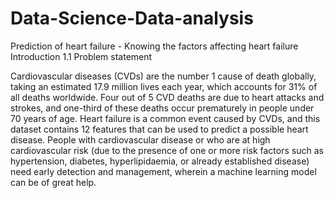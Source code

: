 # Data-Science-Data-analysis
Prediction of heart failure - Knowing the factors affecting heart failure
                               Introduction
1.1 Problem statement
                               
Cardiovascular diseases (CVDs) are the number 1 cause of death globally,
taking an estimated 17.9 million lives each year, which accounts for 31% of
all deaths worldwide. Four out of 5 CVD deaths are due to heart attacks
and strokes, and one-third of these deaths occur prematurely in people
under 70 years of age. Heart failure is a common event caused by CVDs,
and this dataset contains 12 features that can be used to predict a possible
heart disease.
People with cardiovascular disease or who are at high cardiovascular risk
(due to the presence of one or more risk factors such as hypertension,
diabetes, hyperlipidaemia, or already established disease) need early
detection and management, wherein a machine learning model can be of
great help.
